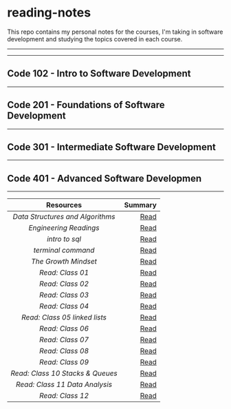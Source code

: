# reading-notes

This repo contains my personal notes for the courses, I'm taking in software development and studying the topics covered in each course.

---
---

## Code 102 - Intro to Software Development
---

## Code 201 - Foundations of Software Development
---

## Code 301 - Intermediate Software Development
---

## Code 401 - Advanced Software Developmen
---



| **Resources**                      | **Summary**                                            |
|    :----:                          |          ---:                                          |
|*Data Structures and Algorithms*    | [Read](./file/Data%20Structures%20and%20Algorithms.md) |
|*Engineering Readings*              | [Read](./file/Engineering%20Readings.md)               |
|*intro to sql*                      | [Read](./file/sql.md)                                  |
|*terminal command*                  | [Read](./file/Termenal.md)                             |
|*The Growth Mindset*                | [Read](./file/The%20Growth%20Mindset.md)               |
|*Read: Class 01*                    | [Read](./file/Read%3A%20Class%2001.md)                 |
|*Read: Class 02*                    | [Read](./file/Read%3A%20Class%2002.md)                 |
|*Read: Class 03*                    | [Read](./file/Read%3A%20Class%2003%20.md)              |
|*Read: Class 04*                    | [Read](./file/Read%3A%20Class%2004.md)                 |
|*Read: Class 05 linked lists*       | [Read](./file/linked%20lists.md)                       |
|*Read: Class 06*                    | [Read](./file/Read%3A%20Class%2006.md)                 |
|*Read: Class 07*                    | [Read](./file/Read%3A%20Class%2007.md)                 |
|*Read: Class 08*                    | [Read](./file/Read%3A%20Class%2008.md)                 |
|*Read: Class 09*                    | [Read](./file/Read%3A%20Class%2009.md)                 |
|*Read: Class 10 Stacks & Queues*    | [Read](./file/Stacks%20%26%20Queues.md)                |
|*Read: Class 11 Data Analysis*      | [Read](./file/Data%20Analysis.md)                      |
|*Read: Class 12*                    | [Read](./file/Read%3A%20Class%2012.md)                 |






            
